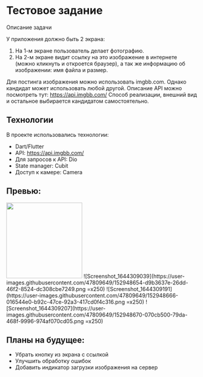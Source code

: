 # Тестовое задание 
Описание задачи

У приложения должно быть 2 экрана:
1. На 1-м экране пользователь делает фотографию.
2. На 2-м экране видит ссылку на это изображение в интернете (можно кликнуть и откроется браузер), а так же информацию об изображении: имя файла и размер.

Для постинга изображения можно использовать imgbb.com. Однако кандидат может использовать любой другой. Описание API  можно посмотреть тут: https://api.imgbb.com/
Способ реализации, внешний вид и остальное выбирается кандидатом самостоятельно.


## Технологии 
В проекте использовались технологии:
  - Dart/Flutter
  - API: https://api.imgbb.com/
  - Для запросов к API: Dio
  - State manager: Cubit
  - Доступ к камере: Camera

## Превью:
<img src="https://user-images.githubusercontent.com/47809649/152948654-d9b3637e-26dd-46f2-8524-dc308cbe7249.png" width="200" height="200" />
![Screenshot_1644309039](https://user-images.githubusercontent.com/47809649/152948654-d9b3637e-26dd-46f2-8524-dc308cbe7249.png =x250)
![Screenshot_1644309191](https://user-images.githubusercontent.com/47809649/152948666-016544e0-b92c-47ce-92a3-417cd0f4c316.png =x250)
![Screenshot_1644309207](https://user-images.githubusercontent.com/47809649/152948670-070cb500-79da-468f-9996-974af070cd05.png =x250)

## Планы на будущее:
  - Убрать кнопку из экрана с ссылкой
  - Улучшить обработку ошибок
  - Добавить индикатор загрузки изображения на сервер
